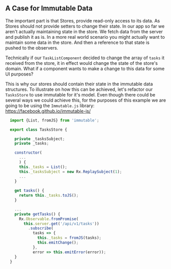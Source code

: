## A Case for Immutable Data

The important part is that Stores, provide read-only access to its data. As Stores should not provide setters to change their state. In our app so far we aren't actually maintaining state in the store. We fetch data from the server and publish it as is. In a more real world scenario you might actually want to maintain some data in the store. And then a reference to that state is pushed to the observers.

Technically if our `TaskListComponent` decided to change the array of `tasks` it received from the store, it in effect would change the state of the store's domain. What if a component wants to make a change to this data for some UI purposes?

This is why our stores should contain their state in the immutable data structures. To illustrate on how this can be achieved, let's refactor our `TasksStore` to use immutable for it's model. Even though there could be several ways we could achieve this, for the purposes of this example we are going to be using the `Immutable.js` library: https://facebook.github.io/immutable-js/

```javascript
  import {List, fromJS} from 'immutable';

  export class TasksStore {

    private _tasksSubject;
    private _tasks;

    constructor(
      ...
      ) {
      this._tasks = List();
      this._tasksSubject = new Rx.ReplaySubject(1);
      ...
    }
    
    get tasks() {
      return this._tasks.toJS();
    }

    ...
    private getTasks() {
      Rx.Observable.fromPromise(
        this.server.get('/api/v1/tasks'))
          .subscribe(
            tasks => {
              this._tasks = fromJS(tasks);
              this.emitChange();
            },
            error => this.emitError(error));
    }
  }
```
